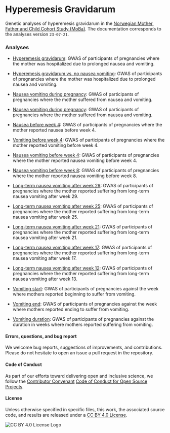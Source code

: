 # Hyperemesis Gravidarum
Genetic analyses of hyperemesis gravidarum in the [Norwegian Mother, Father and Child Cohort Study (MoBa)](https://www.fhi.no/en/ch/studies/moba).
The documentation corresponds to the analyses version `23-07-21`.
### Analyses
- [Hyperemesis gravidarum](docs/23-07-21/hyperemesis_gravidarum_vs_all.md): GWAS of participants of pregnancies where the mother was hospitalized due to prolonged nausea and vomiting.

- [Hyperemesis gravidarum vs. no nausea vomiting](docs/23-07-21/hyperemesis_gravidarum_vs_no_nausea_vomiting.md): GWAS of participants of pregnancies where the mother was hospitalized due to prolonged nausea and vomiting.

- [Nausea vomiting during pregnancy](docs/23-07-21/nausea_vomiting.md): GWAS of participants of pregnancies where the mother suffered from nausea and vomiting.

- [Nausea vomiting during pregnancy](docs/23-07-21/nausea_vomiting_strength.md): GWAS of participants of pregnancies where the mother suffered from nausea and vomiting.

- [Nausea before week 4](docs/23-07-21/nausea_before_4w.md): GWAS of participants of pregnancies where the mother reported nausea before week 4.

- [Vomiting before week 4](docs/23-07-21/vomiting_before_4w.md): GWAS of participants of pregnancies where the mother reported vomiting before week 4.

- [Nausea vomiting before week 4](docs/23-07-21/nausea_vomiting_before_4w.md): GWAS of participants of pregnancies where the mother reported nausea vomiting before week 4.

- [Nausea vomiting before week 8](docs/23-07-21/nausea_vomiting_before_8w.md): GWAS of participants of pregnancies where the mother reported nausea vomiting before week 8.

- [Long-term nausea vomiting after week 29](docs/23-07-21/long_term_nausea_vomiting_after_29w.md): GWAS of participants of pregnancies where the mother reported suffering from long-term nausea vomiting after week 29.

- [Long-term nausea vomiting after week 25](docs/23-07-21/long_term_nausea_vomiting_after_25w.md): GWAS of participants of pregnancies where the mother reported suffering from long-term nausea vomiting after week 25.

- [Long-term nausea vomiting after week 21](docs/23-07-21/long_term_nausea_vomiting_after_21w.md): GWAS of participants of pregnancies where the mother reported suffering from long-term nausea vomiting after week 21.

- [Long-term nausea vomiting after week 17](docs/23-07-21/long_term_nausea_vomiting_after_17w.md): GWAS of participants of pregnancies where the mother reported suffering from long-term nausea vomiting after week 17.

- [Long-term nausea vomiting after week 12](docs/23-07-21/long_term_nausea_vomiting_after_13w.md): GWAS of participants of pregnancies where the mother reported suffering from long-term nausea vomiting after week 13.

- [Vomiting start](docs/23-07-21/vomiting_week_from.md): GWAS of participants of pregnancies against the week where mothers reported beginning to suffer from vomiting.

- [Vomiting end](docs/23-07-21/vomiting_week_to.md): GWAS of participants of pregnancies against the week where mothers reported ending to suffer from vomiting.

- [Vomiting duration](docs/23-07-21/vomiting_duration.md): GWAS of participants of pregnancies against the duration in weeks where mothers reported suffering from vomiting.

#### Errors, questions, and bug report

We welcome bug reports, suggestions of improvements, and contributions. Please do not hesitate to open an issue a pull request in the repository.


#### Code of Conduct

As part of our efforts toward delivering open and inclusive science, we follow the [Contributor Convenant](https://www.contributor-covenant.org/) [Code of Conduct for Open Source Projects](CODE_OF_CONDUCT.md).

#### License

Unless otherwise specified in specific files, this work, the associated source code, and results are released under a [CC BY 4.0 License](https://creativecommons.org/licenses/by/4.0/).

![CC BY 4.0 License Logo](https://i.creativecommons.org/l/by/4.0/88x31.png)


